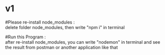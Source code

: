 # v1
#Please re-install node_modules :   
delete folder node_modules, then write "npm i" in terminal

#Run this Program   :   
after re-install node_modules, you can write "nodemon" in terminal and see the result from postman or another application like that

<!-- Just an ordinary human, but im trying to do better.
I often talk to myself, not necessarily I'm crazy.
Have a nice day 😄  -->